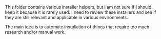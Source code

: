This folder contains various installer helpers, but I am not
sure if I should keep it because it is rarely used. I need to
review these installers and see if they are still relevant and
applicable in various environments.

The main idea is to automate installation of things that require
too much research and/or manual work.
